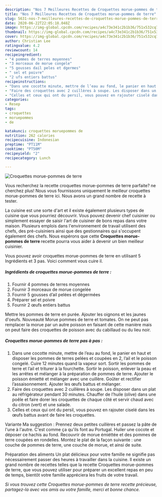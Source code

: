 ```yaml
---
description: "Nos 7 Meilleures Recettes de Croquettes morue-pommes de terre"
title: "Nos 7 Meilleures Recettes de Croquettes morue-pommes de terre"
slug: 5631-nos-7-meilleures-recettes-de-croquettes-morue-pommes-de-terre
date: 2020-06-22T22:05:18.048Z
image: https://img-global.cpcdn.com/recipes/a4c73e341c2b1b36/751x532cq70/croquettes-morue-pommes-de-terre-photo-principale-de-la-recette.jpg
thumbnail: https://img-global.cpcdn.com/recipes/a4c73e341c2b1b36/751x532cq70/croquettes-morue-pommes-de-terre-photo-principale-de-la-recette.jpg
cover: https://img-global.cpcdn.com/recipes/a4c73e341c2b1b36/751x532cq70/croquettes-morue-pommes-de-terre-photo-principale-de-la-recette.jpg
author: Christian Lee
ratingvalue: 4.2
reviewcount: 14
recipeingredient:
- "4 pommes de terres moyennes"
- "3 morceaux de morue congele"
- "5 gousses dail peles et dgermes"
- " sel et poivre"
- "2 ufs entiers battus"
recipeinstructions:
- "Dans une cocotte minute, mettre de l’eau au fond, le panier en haut et disposer les pommes de terres pelées et coupées en 2, l’ail et le poisson congelé. Cuire 12 minutes quand la vapeur sort. Sortir les pommes de terre et l’ail et triturer à la fourchette. Sortir le poisson, enlever la peau et les arrêtes et mélanger à la préparation de pommes de terre. Ajouter le poisson émietté et mélanger avec une cuillère. Goûter et rectifier l’assaisonnement. Ajouter les œufs battus et mélanger."
- "Faire des croquettes avec 2 cuillères à soupe. Les disposer dans un plat au réfrigérateur pendant 30 minutes. Chauffer de l’huile (olive) dans une poêle et faire dorer les croquettes de chaque côté et servir chaud avec du citron (vert) et une salade."
- "Celles et ceux qui ont du persil, vous pouvez en rajouter ciselé dans les œufs battus avant de faire les croquettes."
categories:
- Resep
tags:
- croquettes
- moruepommes
- de

katakunci: croquettes moruepommes de 
nutrition: 262 calories
recipecuisine: Indonesian
preptime: "PT11M"
cooktime: "PT50M"
recipeyield: "2"
recipecategory: Lunch

---
```



![Croquettes morue-pommes de terre](https://img-global.cpcdn.com/recipes/a4c73e341c2b1b36/751x532cq70/croquettes-morue-pommes-de-terre-photo-principale-de-la-recette.jpg)

Vous recherchez la recette croquettes morue-pommes de terre parfaite? ne cherchez plus! Nous vous fournissons uniquement le meilleur croquettes morue-pommes de terre ici. Nous avons un grand nombre de recette à tester.

La cuisine est une sorte d'art et il existe également plusieurs types de cuisine que vous pourriez découvrir. Vous pouvez devenir chef cuisinier ou simplement essayer de saisir l'art de cuisiner de bons repas dans votre maison. Plusieurs emplois dans l'environnement de travail utilisent des chefs, des pré-cuisiniers ainsi que des gestionnaires qui s'occupent également des chefs. Nous espérons que cette <strong> Croquettes morue-pommes de terre </strong> recette pourra vous aider à devenir un bien meilleur cuisinier.

<!--inarticleads1-->

Vous pouvez avoir croquettes morue-pommes de terre en utilisant 5 Ingrédients et 3 pas. Voici comment vous cuire il.

##### Ingrédients de croquettes morue-pommes de terre :

1. Fournir 4 pommes de terres moyennes
1. Fournir 3 morceaux de morue congelée
1. Fournir 5 gousses d’ail pelées et dégermées
1. Préparer  sel et poivre
1. Fournir 2 œufs entiers battus


Mettre les pommes de terre en purée. Ajouter les oignons et les jaunes d&#39;oeufs. Nouveauté Morue pommes de terre et tomates. On ne peut pas remplacer la morue par un autre poisson en faisant de cette manière mais on peut faire des croquettes de poisson avec du cabillaud ou du lieu noir. 

<!--inarticleads2-->

##### Croquettes morue-pommes de terre pas à pas :

1. Dans une cocotte minute, mettre de l’eau au fond, le panier en haut et disposer les pommes de terres pelées et coupées en 2, l’ail et le poisson congelé. Cuire 12 minutes quand la vapeur sort. Sortir les pommes de terre et l’ail et triturer à la fourchette. Sortir le poisson, enlever la peau et les arrêtes et mélanger à la préparation de pommes de terre. Ajouter le poisson émietté et mélanger avec une cuillère. Goûter et rectifier l’assaisonnement. Ajouter les œufs battus et mélanger.
1. Faire des croquettes avec 2 cuillères à soupe. Les disposer dans un plat au réfrigérateur pendant 30 minutes. Chauffer de l’huile (olive) dans une poêle et faire dorer les croquettes de chaque côté et servir chaud avec du citron (vert) et une salade.
1. Celles et ceux qui ont du persil, vous pouvez en rajouter ciselé dans les œufs battus avant de faire les croquettes.


Variante Ma suggestion : Prennez deux petites cuillères et passez la pâte de l&#39;une à l&#39;autre. C&#39;est comme ça qu&#39;ils font au Portugal. Huiler une cocote et déposer ce hachis au fond. Recouvrir de morue émiéttée et des pommes de terre coupées en rondelles. Montez le plat de la façon suivante : une couche de pommes de terre, une couche de morue, et ainsi de suite. 

<!--inarticleads1-->

<p>
Préparation des aliments Un plat délicieux pour votre famille ne signifie pas nécessairement passer des heures à travailler dans la cuisine. Il existe un grand nombre de recettes telles que la recette Croquettes morue-pommes de terre, que vous pouvez utiliser pour préparer un excellent repas en peu de temps, bientôt votre famille appréciera les fruits de votre travail.
</p>

<p>
<i>Si vous trouvez cette Croquettes morue-pommes de terre recette précieuse, partagez-la avec vos amis ou votre famille, merci et bonne chance.</i>
</p>
